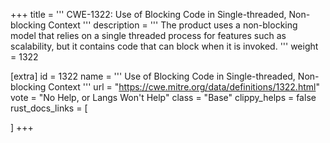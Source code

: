 +++
title = '''
CWE-1322: Use of Blocking Code in Single-threaded, Non-blocking Context
'''
description	= '''
The product uses a non-blocking model that relies on a single threaded process for features such as scalability, but it contains code that can block when it is invoked.
'''
weight = 1322

[extra]
id = 1322
name = '''
Use of Blocking Code in Single-threaded, Non-blocking Context
'''
url = "https://cwe.mitre.org/data/definitions/1322.html"
vote = "No Help, or Langs Won't Help"
class = "Base"
clippy_helps = false
rust_docs_links = [
	
]
+++

